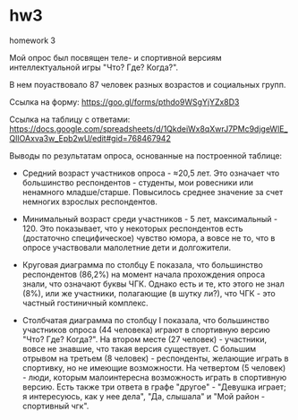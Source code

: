 # hw3
homework 3

Мой опрос был посвящен теле- и спортивной версиям интеллектуальной игры "Что? Где? Когда?".

В нем поуаствовало 87 человек разных возрастов и социальных групп.

Ссылка на форму: https://goo.gl/forms/pthdo9WSgYjYZx8D3

Ссылка на таблицу с ответами: https://docs.google.com/spreadsheets/d/1QkdeiWx8qXwrJ7PMc9djgeWlE_QlIOAxva3w_Epb2wU/edit#gid=768467942

Выводы по результатам опроса, основанные на построенной таблице:

- Средний возраст участников опроса - ≈20,5 лет. Это означает что большинство респондентов - студенты, мои ровесники или ненамного младше/старше. Повысилось среднее значение за счет немногих взрослых респондентов.

- Минимальный возраст среди участников - 5 лет, максимальный - 120. Это показывает, что у некоторых респондентов есть (достаточно специфическое) чувство юмора, а вовсе не то, что в опросе участвовали малолетние дети и долгожители.

- Круговая диаграмма по столбцу E показала, что большинство респондентов (86,2%) на момент начала прохождения опроса знали, что означают буквы ЧГК. Однако есть и те, кто этого не знал (8%), или же участники, полагающие (в шутку ли?), что ЧГК - это частный гостиничный комплекс.

- Столбчатая диаграмма по столбцу I показала, что большинство участников опроса (44 человека) играют в спортивную версию "Что? Где? Когда?". На втором месте (27 человек) - участники, вовсе не знавшие, что такая версия существует. С большим отрывом на третьем (8 человек) - респонденты, желающие играть в спортивку, но не имеющие возможности. На четвертом (5 человек) - люди, которым малоинтересна возможность играть в спортивную версию. Есть также три ответа в графе "другое" - "Девушка играет; я интересуюсь, как у нее дела", "Да, слышала" и "Мой район - спортивный чгк".
